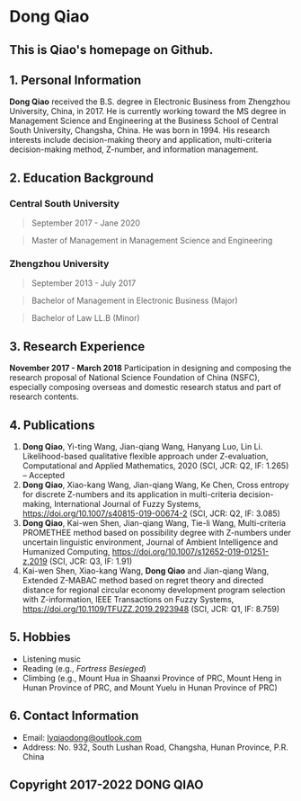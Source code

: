 # Dong Qiao

## This is Qiao's homepage on Github.

## 1. Personal Information
__Dong Qiao__ received the B.S. degree in Electronic Business from Zhengzhou University, China, in 2017. He is currently working toward the MS degree in Management Science and Engineering at the Business School of Central South University, Changsha, China. He was born in 1994. His research interests include decision-making theory and application, multi-criteria decision-making method, Z-number, and information management.

## 2. Education Background
### Central South University
> September 2017 - Jane 2020

> Master of Management in Management Science and Engineering

### Zhengzhou University
> September 2013 - July 2017

> Bachelor of Management in Electronic Business (Major)

> Bachelor of Law LL.B (Minor)

## 3. Research Experience
__November 2017 - March 2018__ Participation in designing and composing the research proposal of National Science Foundation of China (NSFC), especially composing overseas and domestic research status and part of research contents.

## 4. Publications
1. __Dong Qiao__, Yi-ting Wang, Jian-qiang Wang, Hanyang Luo, Lin Li. Likelihood-based qualitative flexible approach under Z-evaluation, Computational and Applied Mathematics, 2020 (SCI, JCR: Q2, IF: 1.265) – Accepted
2. __Dong Qiao__, Xiao-kang Wang, Jian-qiang Wang, Ke Chen, Cross entropy for discrete Z-numbers and its application in multi-criteria decision-making, International Journal of Fuzzy Systems, https://doi.org/10.1007/s40815-019-00674-2 (SCI, JCR: Q2, IF: 3.085)
3. __Dong Qiao__, Kai-wen Shen, Jian-qiang Wang, Tie-li Wang, Multi-criteria PROMETHEE method based on possibility degree with Z-numbers under uncertain linguistic environment, Journal of Ambient Intelligence and  Humanized Computing, https://doi.org/10.1007/s12652-019-01251-z,2019 (SCI, JCR: Q3, IF: 1.91)
4. Kai-wen Shen, Xiao-kang Wang, __Dong Qiao__ and Jian-qiang Wang, Extended Z-MABAC method based on regret theory and directed distance for regional circular economy development program selection with Z-information, IEEE Transactions on Fuzzy Systems, https://doi.org/10.1109/TFUZZ.2019.2923948 (SCI, JCR: Q1, IF: 8.759)

## 5. Hobbies
* Listening music
* Reading (e.g., _Fortress Besieged_)
* Climbing (e.g., Mount Hua in Shaanxi Province of PRC, Mount Heng in Hunan Province of PRC, and Mount Yuelu in Hunan Province of PRC)

## 6. Contact Information
* Email: lyqiaodong@outlook.com
* Address: No. 932, South Lushan Road, Changsha, Hunan Province, P.R. China

## Copyright 2017-2022 DONG QIAO
